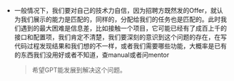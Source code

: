 

+ 一般情况下，我们要对自己的技术力自信，因为招聘方既然发的Offer，就认为我们展示的能力是匹配的，同样的，分配给我们的任务也是匹配的。此时我们遇到的最大困难是信息差，比如接触一个项目，它可能已经有了成百上千的接口和配置项，我们肯定不清楚，我们要深刻的意识到这个问题的存在，在写代码过程发现结果和我们想的不一样，或者我们需要哪些功能，大概率是已有的东西我们没用好或者不知道，查manual或者问mentor
	>希望GPT能发展到解决这个问题。
